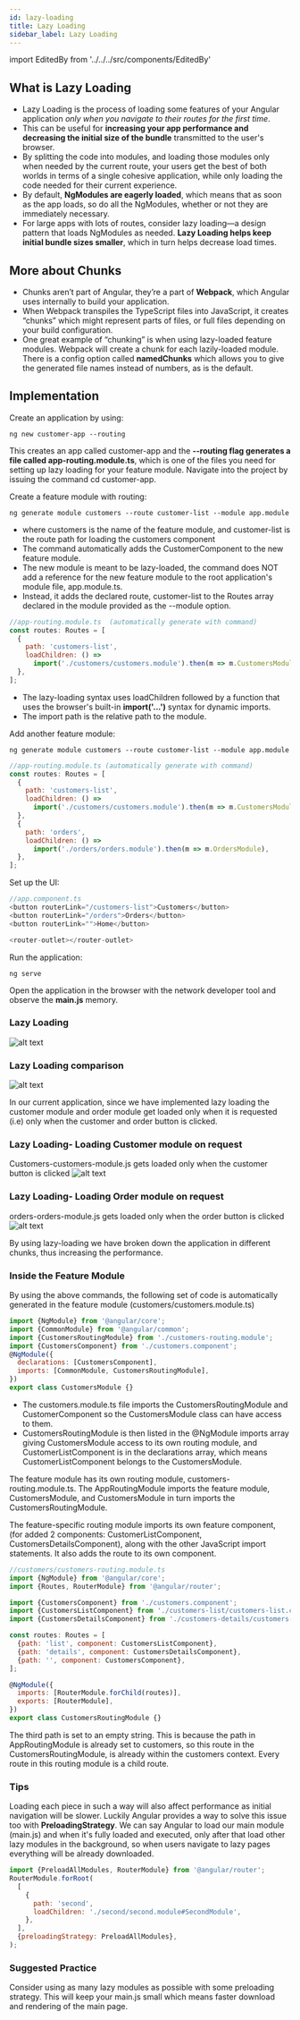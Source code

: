 ```yaml
---
id: lazy-loading
title: Lazy Loading
sidebar_label: Lazy Loading
---
```


import EditedBy from '../../../src/components/EditedBy'

## What is Lazy Loading

- Lazy Loading is the process of loading some features of your Angular application _only when you navigate to their routes for the first time_.
- This can be useful for **increasing your app performance and decreasing the initial size of the bundle** transmitted to the user's browser.
- By splitting the code into modules, and loading those modules only when needed by the current route, your users get the best of both worlds in terms of a single cohesive application, while only loading the code needed for their current experience.
- By default, **NgModules are eagerly loaded**, which means that as soon as the app loads, so do all the NgModules, whether or not they are immediately necessary.
- For large apps with lots of routes, consider lazy loading—a design pattern that loads NgModules as needed. **Lazy Loading helps keep initial bundle sizes smaller**, which in turn helps decrease load times.

## More about Chunks

- Chunks aren’t part of Angular, they’re a part of **Webpack**, which Angular uses internally to build your application.
- When Webpack transpiles the TypeScript files into JavaScript, it creates “chunks” which might represent parts of files, or full files depending on your build configuration.
- One great example of “chunking” is when using lazy-loaded feature modules. Webpack will create a chunk for each lazily-loaded module. There is a config option called **namedChunks** which allows you to give the generated file names instead of numbers, as is the default.

## Implementation

Create an application by using:

```
ng new customer-app --routing
```

This creates an app called customer-app and the **--routing flag generates a file called app-routing.module.ts**, which is one of the files you need for setting up lazy loading for your feature module. Navigate into the project by issuing the command cd customer-app.

Create a feature module with routing:

```
ng generate module customers --route customer-list --module app.module
```

- where customers is the name of the feature module, and customer-list is the route path for loading the customers component
- The command automatically adds the CustomerComponent to the new feature module.
- The new module is meant to be lazy-loaded, the command does NOT add a reference for the new feature module to the root application's module file, app.module.ts.
- Instead, it adds the declared route, customer-list to the Routes array declared in the module provided as the --module option.

```javascript
//app-routing.module.ts  (automatically generate with command)
const routes: Routes = [
  {
    path: 'customers-list',
    loadChildren: () =>
      import('./customers/customers.module').then(m => m.CustomersModule),
  },
];
```

- The lazy-loading syntax uses loadChildren followed by a function that uses the browser's built-in **import('...')** syntax for dynamic imports.
- The import path is the relative path to the module.

Add another feature module:

```
ng generate module customers --route customer-list --module app.module
```

```javascript
//app-routing.module.ts (automatically generate with command)
const routes: Routes = [
  {
    path: 'customers-list',
    loadChildren: () =>
      import('./customers/customers.module').then(m => m.CustomersModule),
  },
  {
    path: 'orders',
    loadChildren: () =>
      import('./orders/orders.module').then(m => m.OrdersModule),
  },
];
```

Set up the UI:

```javascript
//app.component.ts
<button routerLink="/customers-list">Customers</button>
<button routerLink="/orders">Orders</button>
<button routerLink="">Home</button>

<router-outlet></router-outlet>
```

Run the application:

```
ng serve
```

Open the application in the browser with the network developer tool and observe the **main.js** memory.

### Lazy Loading

![alt text](/img/lazy-loading.png 'Lazy Loading')

### Lazy Loading comparison

![alt text](/img/lazy-loading-comparison.png 'Lazy Loading Comparison')

In our current application, since we have implemented lazy loading the customer module and order module get loaded only when it is requested (i.e) only when the customer and order button is clicked.

### Lazy Loading- Loading Customer module on request

Customers-customers-module.js gets loaded only when the customer button is clicked ![alt text](./img/lazy-loading-customer.png 'Lazy Loading Customer module')

### Lazy Loading- Loading Order module on request

orders-orders-module.js gets loaded only when the order button is clicked ![alt text](./img/lazy-loading-order.png 'Lazy Loading Order module')

By using lazy-loading we have broken down the application in different chunks, thus increasing the performance.

### Inside the Feature Module

By using the above commands, the following set of code is automatically generated in the feature module (customers/customers.module.ts)

```javascript
import {NgModule} from '@angular/core';
import {CommonModule} from '@angular/common';
import {CustomersRoutingModule} from './customers-routing.module';
import {CustomersComponent} from './customers.component';
@NgModule({
  declarations: [CustomersComponent],
  imports: [CommonModule, CustomersRoutingModule],
})
export class CustomersModule {}
```

- The customers.module.ts file imports the CustomersRoutingModule and CustomerComponent so the CustomersModule class can have access to them.
- CustomersRoutingModule is then listed in the @NgModule imports array giving CustomersModule access to its own routing module, and CustomerListComponent is in the declarations array, which means CustomerListComponent belongs to the CustomersModule.

The feature module has its own routing module, customers-routing.module.ts. The AppRoutingModule imports the feature module, CustomersModule, and CustomersModule in turn imports the CustomersRoutingModule.

The feature-specific routing module imports its own feature component, (for added 2 components: CustomerListComponent, CustomersDetailsComponent), along with the other JavaScript import statements. It also adds the route to its own component.

```javascript
//customers/customers-routing.module.ts
import {NgModule} from '@angular/core';
import {Routes, RouterModule} from '@angular/router';

import {CustomersComponent} from './customers.component';
import {CustomersListComponent} from './customers-list/customers-list.component';
import {CustomersDetailsComponent} from './customers-details/customers-details.component';

const routes: Routes = [
  {path: 'list', component: CustomersListComponent},
  {path: 'details', component: CustomersDetailsComponent},
  {path: '', component: CustomersComponent},
];

@NgModule({
  imports: [RouterModule.forChild(routes)],
  exports: [RouterModule],
})
export class CustomersRoutingModule {}
```

The third path is set to an empty string. This is because the path in AppRoutingModule is already set to customers, so this route in the CustomersRoutingModule, is already within the customers context. Every route in this routing module is a child route.

### Tips

Loading each piece in such a way will also affect performance as initial navigation will be slower. Luckily Angular provides a way to solve this issue too with **PreloadingStrategy**. We can say Angular to load our main module (main.js) and when it's fully loaded and executed, only after that load other lazy modules in the background, so when users navigate to lazy pages everything will be already downloaded.

```javascript
import {PreloadAllModules, RouterModule} from '@angular/router';
RouterModule.forRoot(
  [
    {
      path: 'second',
      loadChildren: './second/second.module#SecondModule',
    },
  ],
  {preloadingStrategy: PreloadAllModules},
);
```

### Suggested Practice

Consider using as many lazy modules as possible with some preloading strategy. This will keep your main.js small which means faster download and rendering of the main page.

<EditedBy name="Ajay C" updated="Vijay Dev" date="08/04/2020" />
